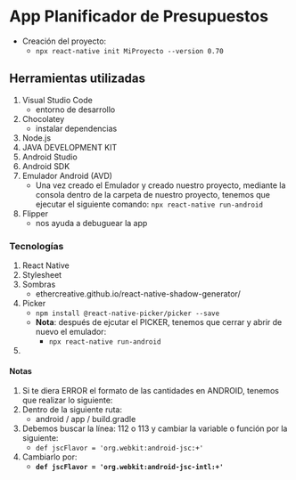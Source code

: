 # App Planificador de Presupuestos

- Creación del proyecto:
    - `npx react-native init MiProyecto --version 0.70`

## Herramientas utilizadas
1. Visual Studio Code 
    - entorno de desarrollo
1. Chocolatey
    - instalar dependencias
1. Node.js
1. JAVA DEVELOPMENT KIT
1. Android Studio
1. Android SDK
1. Emulador Android (AVD) 
    - Una vez creado el Emulador y creado nuestro proyecto, mediante la consola dentro de la carpeta de nuestro proyecto, tenemos que ejecutar el siguiente comando:  `npx react-native run-android`
1. Flipper
    - nos ayuda a debuguear la app


### Tecnologías
1. React Native
1. Stylesheet
1. Sombras
    - ethercreative.github.io/react-native-shadow-generator/
1. Picker
    - `npm install @react-native-picker/picker --save`
    - **Nota**: después de ejcutar el PICKER, tenemos que cerrar y abrir de nuevo el emulador:
        - `npx react-native run-android`
1. 

#### Notas
1. Si te diera ERROR el formato de las cantidades en ANDROID, tenemos que realizar lo siguiente:
1. Dentro de la siguiente ruta:
    - android / app / build.gradle
1. Debemos buscar la línea: 112 o 113 y cambiar la variable o función por la siguiente:
    - `def jscFlavor = 'org.webkit:android-jsc:+'`
1. Cambiarlo por:
    - **`def jscFlavor = 'org.webkit:android-jsc-intl:+'`**